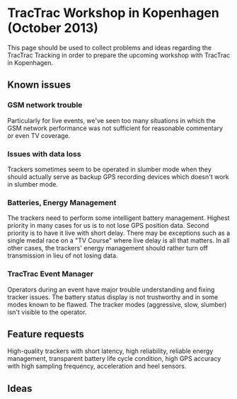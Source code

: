 # TracTrac Workshop in Kopenhagen (October 2013)

This page should be used to collect problems and ideas regarding the TracTrac Tracking in order to prepare the upcoming workshop with TracTrac in Kopenhagen.

## Known issues

### GSM network trouble

Particularly for live events, we've seen too many situations in which the GSM network performance was not sufficient for reasonable commentary or even TV coverage.

### Issues with data loss

Trackers sometimes seem to be operated in slumber mode when they should actually serve as backup GPS recording devices which doesn't work in slumber mode.

### Batteries, Energy Management

The trackers need to perform some intelligent battery management. Highest priority in many cases for us is to not lose GPS position data. Second priority is to have it live with short delay. There may be exceptions such as a single medal race on a "TV Course" where live delay is all that matters. In all other cases, the trackers' energy management should rather turn off transmission in lieu of not losing data.

### TracTrac Event Manager

Operators during an event have major trouble understanding and fixing tracker issues. The battery status display is not trustworthy and in some modes known to be flawed. The tracker modes (aggressive, slow, slumber) isn't visible to the operator.

## Feature requests

High-quality trackers with short latency, high reliability, reliable energy management, transparent battery life cycle condition, high GPS accuracy with high sampling frequency, acceleration and heel sensors.

## Ideas



